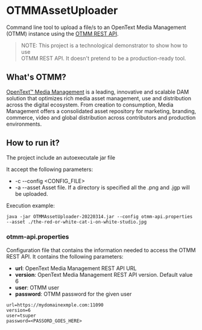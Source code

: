# OTMMAssetUploader

Command line tool to upload a file/s to an OpenText Media Management (OTMM) instance
using the [OTMM REST API](https://developer.opentext.com/apis/14ba85a7-4693-48d3-8c93-9214c663edd2/06c4a79f-3f4a-4a5a-aab9-9519740b27c7/1d6ec9c5-7620-456e-b52f-cfffb2734eb0).

> NOTE: This project is a technological demonstrator to show how to use  
> OTMM REST API. It doesn't pretend to be a production-ready tool.

## What's OTMM?

[OpenText™ Media Management](https://www.opentext.com/products-and-solutions/products/customer-experience-management/digital-asset-management/opentext-media-management) 
is a leading, innovative and scalable DAM solution that optimizes rich media 
asset management, use and distribution across the digital ecosystem. From 
creation to consumption, Media Management offers a consolidated asset 
repository for marketing, branding, commerce, video and global distribution 
across contributors and production environments.

## How to run it?

The project include an autoexecutale jar file 

It accept the following parameters:

   - -c --config  <CONFIG_FILE> 
   - -a --asset   Asset file. If a directory is specified all the .png and .jgp will be uploaded.

Execution example:

```
java -jar OTMMAssetUploader-20220314.jar --config otmm-api.properties --asset ./the-red-or-white-cat-i-on-white-studio.jpg
```

### otmm-api.properties

Configuration file that contains the information needed to access the OTMM REST API.
It contains the following parameters:

 - **url**: OpenText Media Management REST API URL
 - **version**: OpenText Media Management REST API version. Default value 6
 - **user**: OTMM user
 - **password**: OTMM password for the given user

```
url=https://mydomainexmple.com:11090
version=6
user=tsuper
password=<PASSORD_GOES_HERE>
```